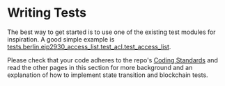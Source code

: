 # Writing Tests

The best way to get started is to use one of the existing test modules for inspiration. A good simple example is [tests.berlin.eip2930_access_list.test_acl.test_access_list](../tests/berlin/eip2930_access_list/test_acl/index.md#tests.berlin.eip2930_access_list.test_acl.test_access_list).

Please check that your code adheres to the repo's [Coding Standards](./code_standards.md) and read the other pages in this section for more background and an explanation of how to implement state transition and blockchain tests.

